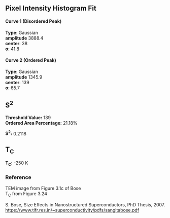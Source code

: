 ## Pixel Intensity Histogram Fit

#### Curve 1 (Disordered Peak)
**Type**: Gaussian\
**amplitude** 3888.4\
**center**: 38\
**σ**: 41.8

#### Curve 2 (Ordered Peak)
**Type**: Gaussian\
**amplitude** 1345.9\
**center**: 139\
**σ**: 65.7



## S<sup>2</sup>


**Threshold Value:** 139\
**Ordered Area Percentage:** 21.18%


**S<sup>2</sup>:** 0.2118

## T<sub>C</sub>
**T<sub>C</sub>:**  -250 K


### Reference
TEM image from Figure 3.1c of Bose\
T<sub>C</sub> from Figure 3.24 


S. Bose, Size Effects in Nanostructured Superconductors, PhD Thesis, 2007.
https://www.tifr.res.in/~superconductivity/pdfs/sangitabose.pdf